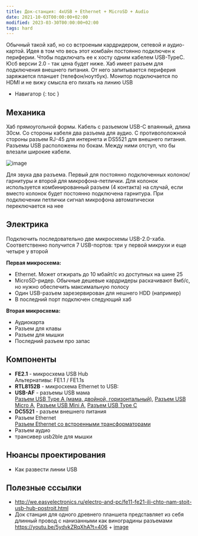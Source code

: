 ```yaml
---
title: Док-станция: 4xUSB + Ethernet + MicroSD + Audio
date: 2021-10-03T00:00:00+02:00
modified: 2023-03-30T00:00:00+02:00
tags: hard
---
```


Обычный такой хаб, но со встроеным кардридером, сетевой и аудио-картой. Идея в том что весь этот комбайн постоянно подключен к периферии. Чтобы подключать ее к хосту одним кабелем USB-TypeC. Юсб версии 2.0 - так цена будет ниже. Хаб имеет разъем для подключения внешнего питания. От него запитывается периферия заряжается планшет (телефон/ноутбук). Монитор подключается по HDMI и не вижу смысла его пихать на линию USB

- Навигатор
{: toc }

## Механика
Хаб прямоугольной формы. Кабель с разъемом USB-C впаянный, длина 30см. Со стороны кабеля два разъема для аудио. С противоположной стороны разъем RJ-45 для интернета и DS5521 для внешнего питания. Разъемы USB расположены по бокам. Между ними отступ, что бы влезали широкие кабели. 

![image](https://user-images.githubusercontent.com/17731587/228858617-0c51b713-e142-471d-932e-bf5ea887f98b.png)

Для звука два разъема. Первый для постоянно подключенных колонок/гарнитуры и второй для микрофона-петлички. Для колонок используется комбинированный разъем (4 контакта) на случай, если вместо колонок будет постоянно подключена гарнитура. При подключении петлички сигнал микрофона автоматически переключается на нее

## Электрика
Подключить последовательно две микросхемы USB-2.0-хаба. Соответственно получится 7 USB-портов: три у первой микрухи и еще четыре у второй  

**Первая микросхема:**
- Ethernet. Может отжирать до 10 мбайт/с из доступных на шине 25
- MicroSD-ридер. Обычные дешевые кардридеры раскачивают 8мб/с, но нужно обеспечить максимальную полосу
- Один USB-разъем зарезервирован для нешнего HDD (например)
- В последний порт подключен следующий хаб

**Вторая микросхема:**
- Аудиокарта
- Разъем для клавы
- Разъем для мышки
- Последний разъем про запас




## Компоненты
- **FE2.1** - микросхема USB Hub<br>
  Альтернативы: FE1.1 / FE1.1s
- **RTL8152B** - микросхема Ethernet to USB:
- **USB-AF** - разъемы USB мама<br>
  [Разъем USB Type A (мама, двойной, горизонтальный)](https://www.lcsc.com/product-detail/span-style-background-color-ff0-USB-span-Connectors_Jing-Extension-of-the-Electronic-Co-907-111A1022D10200_C12049.html),
  [Разъем USB Micro A](),
  [Разъем USB Mini A](),
  [Разъем USB Type C]()
- **DC5521** - разъем внешнего питания
- Разъем Ethernet<br>
  [Разъем Ethernet со встроенными трансформаторами](#)
- Разъем аудио
- трансивер usb2ble для мышки


## Нюансы проектирования
- Как развести линии USB


## Полезные сссылки
- <http://we.easyelectronics.ru/electro-and-pc/fe11-fe21-ili-chto-nam-stoit-usb-hub-postroit.html>
- Док станция для одного древнего планшета представляет из себя длинный провод с нанизанными как виноградины разъемами <https://youtu.be/5ydvkZRqXhA?t=406> + [image](https://user-images.githubusercontent.com/17731587/228510183-79c23663-8226-4183-94e6-a77d0ebc6f0a.png)
